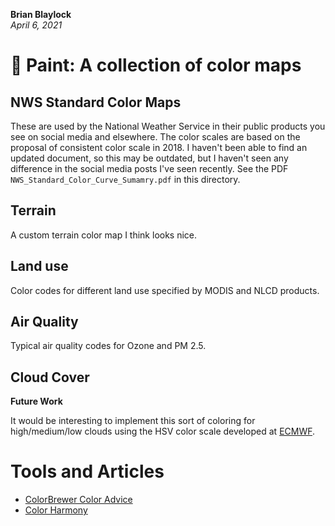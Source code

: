 **Brian Blaylock**  
*April 6, 2021* 

# 🎨 Paint: A collection of color maps

## NWS Standard Color Maps
These are used by the National Weather Service in their public products you see on social media and elsewhere. The color scales are based on the proposal of consistent color scale in 2018. I haven't been able to find an updated document, so this may be outdated, but I haven't seen any difference in the social media posts I've seen recently. See the PDF `NWS_Standard_Color_Curve_Sumamry.pdf` in this directory.

## Terrain
A custom terrain color map I think looks nice.

## Land use
Color codes for different land use specified by MODIS and NLCD products.

## Air Quality
Typical air quality codes for Ozone and PM 2.5.

## Cloud Cover

**Future Work**

It would be interesting to implement this sort of coloring for high/medium/low clouds using the HSV color scale developed at [ECMWF](https://apps.ecmwf.int/webapps/opencharts/products/medium-clouds).

# Tools and Articles
- [ColorBrewer Color Advice](https://colorbrewer2.org/)
- [Color Harmony](https://medium.com/nightingale/harmonic-resolution-18202193f5e5)